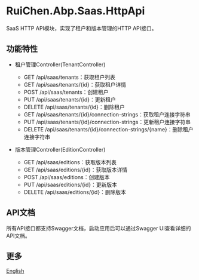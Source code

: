 # RuiChen.Abp.Saas.HttpApi

SaaS HTTP API模块，实现了租户和版本管理的HTTP API接口。

## 功能特性

* 租户管理Controller(TenantController)
  * GET /api/saas/tenants：获取租户列表
  * GET /api/saas/tenants/{id}：获取租户详情
  * POST /api/saas/tenants：创建租户
  * PUT /api/saas/tenants/{id}：更新租户
  * DELETE /api/saas/tenants/{id}：删除租户
  * GET /api/saas/tenants/{id}/connection-strings：获取租户连接字符串
  * PUT /api/saas/tenants/{id}/connection-strings：更新租户连接字符串
  * DELETE /api/saas/tenants/{id}/connection-strings/{name}：删除租户连接字符串

* 版本管理Controller(EditionController)
  * GET /api/saas/editions：获取版本列表
  * GET /api/saas/editions/{id}：获取版本详情
  * POST /api/saas/editions：创建版本
  * PUT /api/saas/editions/{id}：更新版本
  * DELETE /api/saas/editions/{id}：删除版本

## API文档

所有API接口都支持Swagger文档，启动应用后可以通过Swagger UI查看详细的API文档。

## 更多

[English](README.EN.md)
